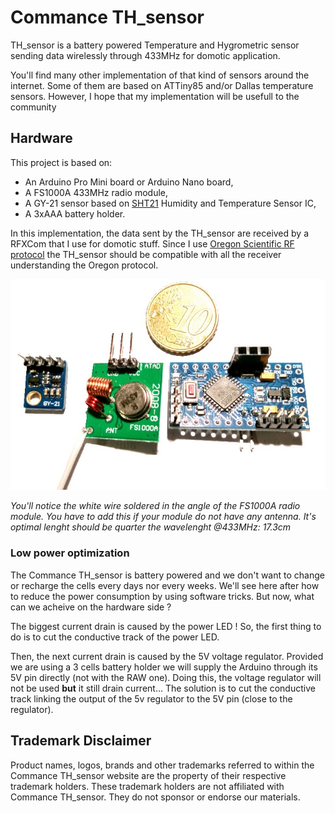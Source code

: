 # Commance TH_sensor
TH_sensor is a battery powered Temperature and Hygrometric sensor sending data wirelessly through 433MHz for domotic application.

You'll find many other implementation of that kind of sensors around the internet. Some of them are based on ATTiny85 and/or Dallas temperature sensors. However, I hope that my implementation will be usefull to the community

## Hardware
This project is based on:
- An Arduino Pro Mini board or Arduino Nano board,
- A FS1000A 433MHz radio module,
- A GY-21 sensor based on [SHT21](https://www.sensirion.com/fileadmin/user_upload/customers/sensirion/Dokumente/Humidity_Sensors/Sensirion_Humidity_Sensors_SHT21_Datasheet_V4.pdf) Humidity and Temperature Sensor IC,
- A 3xAAA battery holder.

In this implementation, the data sent by the TH_sensor are received by a RFXCom that I use for domotic stuff. Since I use [Oregon Scientific RF protocol](http://wmrx00.sourceforge.net/Arduino/OregonScientific-RF-Protocols.pdf) the TH_sensor should be compatible with all the receiver understanding the Oregon protocol.

![Hardware involved](/images/photo_hardware1.jpg)

*You'll notice the white wire soldered in the angle of the FS1000A radio module. You have to add this if your module do not have any antenna. It's optimal lenght should be quarter the wavelenght @433MHz: 17.3cm*
### Low power optimization
The Commance TH_sensor is battery powered and we don't want to change or recharge the cells every days nor every weeks. We'll see here after how to reduce the power consumption by using software tricks. But now, what can we acheive on the hardware side ?

The biggest current drain is caused by the power LED ! So, the first thing to do is to cut the conductive track of the power LED.

Then, the next current drain is caused by the 5V voltage regulator. Provided we are using a 3 cells battery holder we will supply the Arduino through its 5V pin directly (not with the RAW one). Doing this, the voltage regulator will not be used **but** it still drain current... The solution is to cut the conductive track linking the output of the 5v regulator to the 5V pin (close to the regulator).

## Trademark Disclaimer

Product names, logos, brands and other trademarks referred to within the Commance TH_sensor website are the property of their respective trademark holders. These trademark holders are not affiliated with Commance TH_sensor. They do not sponsor or endorse our materials.
